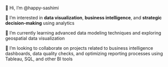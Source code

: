 
👋 Hi, I’m @happy-sashimi

👀 I’m interested in **data visualization**, **business intelligence**, and **strategic decision-making** using analytics

🌱 I’m currently learning advanced data modeling techniques and exploring geospatial data visualization

💞️ I’m looking to collaborate on projects related to business intelligence dashboards, data quality checks, and optimizing reporting processes using Tableau, SQL, and other BI tools

<!---
happy-sashimi/happy-sashimi is a ✨ special ✨ repository because its `README.md` (this file) appears on your GitHub profile.
You can click the Preview link to take a look at your changes.
--->
